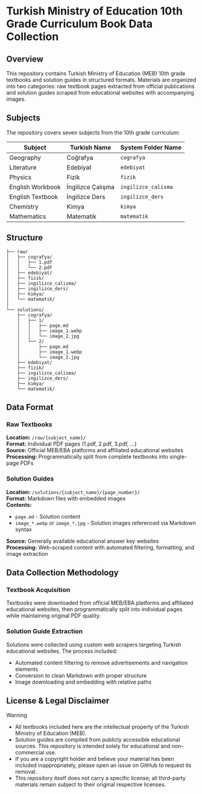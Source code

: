 # Turkish Ministry of Education 10th Grade Curriculum Book Data Collection

## Overview

This repository contains Turkish Ministry of Education (MEB) 10th grade textbooks and solution guides in structured formats. Materials are organized into two categories: raw textbook pages extracted from official publications and solution guides scraped from educational websites with accompanying images.

## Subjects

The repository covers seven subjects from the 10th grade curriculum:

| Subject          | Turkish Name      | System Folder Name  |
| ---------------- | ----------------- | ------------------- |
| Geography        | Coğrafya          | `cografya`          |
| Literature       | Edebiyat          | `edebiyat`          |
| Physics          | Fizik             | `fizik`             |
| English Workbook | İngilizce Çalışma | `ingilizce_calisma` |
| English Textbook | İngilizce Ders    | `ingilizce_ders`    |
| Chemistry        | Kimya             | `kimya`             |
| Mathematics      | Matematik         | `matematik`         |

## Structure

```
├── raw/
│   ├── cografya/
│   │   ├── 1.pdf
│   │   └── 2.pdf
│   ├── edebiyat/
│   ├── fizik/
│   ├── ingilizce_calisma/
│   ├── ingilizce_ders/
│   ├── kimya/
│   └── matematik/
│
└── solutions/
    ├── cografya/
    │   ├── 1/
    │   │   ├── page.md
    │   │   ├── image_1.webp
    │   │   └── image_2.jpg
    │   └── 2/
    │       ├── page.md
    │       ├── image_1.webp
    │       └── image_2.jpg
    ├── edebiyat/
    ├── fizik/
    ├── ingilizce_calisma/
    ├── ingilizce_ders/
    ├── kimya/
    └── matematik/
```

## Data Format

### Raw Textbooks

**Location:** `/raw/{subject_name}/`  
**Format:** Individual PDF pages (1.pdf, 2.pdf, 3.pdf, ...)  
**Source:** Official MEB/EBA platforms and affiliated educational websites  
**Processing:** Programmatically split from complete textbooks into single-page PDFs

### Solution Guides

**Location:** `/solutions/{subject_name}/{page_number}/`  
**Format:** Markdown files with embedded images  
**Contents:**

- `page.md` - Solution content
- `image_*.webp` or `image_*.jpg` - Solution images referenced via Markdown syntax

**Source:** Generally available educational answer key websites  
**Processing:** Web-scraped content with automated filtering, formatting, and image extraction

## Data Collection Methodology

### Textbook Acquisition

Textbooks were downloaded from official MEB/EBA platforms and affiliated educational websites, then programmatically split into individual pages while maintaining original PDF quality.

### Solution Guide Extraction

Solutions were collected using custom web scrapers targeting Turkish educational websites. The process included:

- Automated content filtering to remove advertisements and navigation elements
- Conversion to clean Markdown with proper structure
- Image downloading and embedding with relative paths

## License & Legal Disclaimer

> [!WARNING]
>
> - All textbooks included here are the intellectual property of the Turkish Ministry of Education (MEB).
> - Solution guides are compiled from publicly accessible educational sources. This repository is intended solely for educational and non-commercial use.
> - If you are a copyright holder and believe your material has been included inappropriately, please open an issue on GitHub to request its removal.
> - This repository itself does not carry a specific license; all third-party materials remain subject to their original respective licenses.
